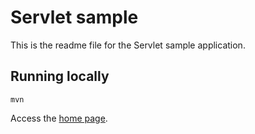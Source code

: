 # Servlet sample

This is the readme file for the Servlet sample application.

## Running locally

    mvn

Access the [home page](http://localhost:8080/servlet-sample/).
